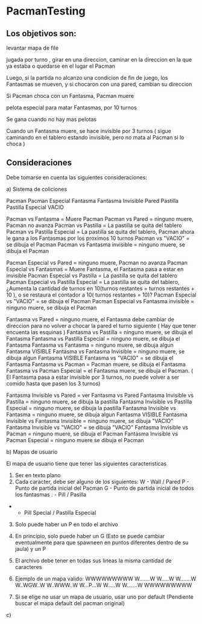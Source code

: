 # PacmanTesting

Los objetivos son:
-----------------
levantar mapa de file

jugada por turno , girar en una direccion, caminar en la direccion en la que ya estaba o quedarse en el lugar el Pacman

Luego, si la partida no alcanzo una condicion de fin de juego, los Fantasmas se mueven, y si chocaron con una pared, cambian su direccion 

Si Pacman choca con un Fantasma, Pacman muere

pelota especial para matar Fantasmas, por 10 turnos

Se gana cuando no hay mas pelotas

Cuando un Fantasma muere, se hace invisible por 3 turnos ( sigue caminando en el tablero estando invisible, pero no mata al Pacman si lo choca )


Consideraciones
---------------
Debe tomarse en cuenta las siguientes consideraciones:

a) Sistema de coliciones

Pacman
Pacman Especial
Fantasma
Fantasma Invisible
Pared
Pastilla
Pastilla Especial
VACIO

Pacman vs Fantasma = Muere Pacman
Pacman vs Pared = ninguno muere, Pacman no avanza
Pacman vs Pastilla = La pastilla se quita del tablero
Pacman vs Pastilla Especial = La pastilla se quita del tablero, Pacman ahora le gana a los Fantasmas por los proximos 10 turnos
Pacman vs "VACIO" = se dibuja el Pacman
Pacman vs Fantasma invisible = ninguno muere, se dibuja el Pacman

Pacman Especial vs Pared = ninguno muere, Pacman no avanza
Pacman Especial vs Fantasmas = Muere Fantasma, el Fantasma pasa a estar en invisible
Pacman Especial vs Pastilla = La pastilla se quita del tablero
Pacman Especial vs Pastilla Especial = La pastilla se quita del tablero, ¿Aumenta la cantidad de turnos en 10(turnos restantes = turnos restantes + 10 ), o se restaura el contador a 10( turnos restantes = 10)?
Pacman Especial vs "VACIO" = se dibuja el Pacman
Pacman Especial vs Fantasma invisible = ninguno muere, se dibuja el Pacman

Fantasma vs Pared = ninguno muere, el Fantasma debe cambiar de direccion para no volver a chocar la pared el turno siguiente ( Hay que tener encuenta las esquinas )
Fantasma vs Pastilla = ninguno muere, se dibuja el Fantasma
Fantasma vs Pastilla Especial = ninguno muere, se dibuja el Fantasma
Fantasma vs Fantasma = ninguno muere, se dibuja algun Fantasma VISIBLE
Fantasma vs Fantasma Invisible = ninguno muere, se dibuja algun Fantasma VISIBLE
Fantasma vs "VACIO" = se dibuja el Fantasma
Fantasma vs Pacman = Pacman muere, se dibuja el Fantasma
Fantasma vs Pacman Especial = el Fantasma muere, se dibuja el Pacman. ( El Fantasma pasa a estar invisible por 3 turnos, no puede volver a ser comido hasta que pasen los 3 turnos)

Fantasma Invisible vs Pared = ver Fantasma vs Pared
Fantasma Invisible vs Pastilla = ninguno muere, se dibuja la pastilla
Fantasma Invisible vs Pastilla Especial = ninguno muere, se dibuja la pastilla
Fantasma Invisible vs Fantasma = ninguno muere, se dibuja algun Fantasma VISIBLE
Fantasma Invisible vs Fantasma Invisible = ninguno muere, se dibuja "VACIO"
Fantasma Invisible vs "VACIO" = se dibuja "VACIO"
Fantasma Invisible vs Pacman = ninguno muere, se dibuja el Pacman
Fantasma Invisible vs Pacman Especial = ninguno muere se dibuja el Pacman


b) Mapas de usuario

El mapa de usuario tiene que tener las siguientes caracteristicas
1) Ser en texto plano
2) Cada caracter, debe ser alguno de los siguientes:
W - Wall / Pared
P - Punto de partida inicial del Pacman
G - Punto de partida inicial de todos los fantasmas
. - Pill / Pasilla
* - Pill Special / Pastilla Especial

3) Solo puede haber un P en todo el archivo
4) En principio, solo puede haber un G (Esto se puede cambiar eventualmente para que spawneen en puntos diferentes dentro de su jaula) y un P
5) El archivo debe tener en todas sus lineas la misma cantidad de caracteres
6) Ejemplo de un mapa valido:
WWWWWWWWW
W.......W
W.*...*.W
W.......W
W..WGW..W
W..WWW..W
W...P...W
W.*...*.W
W.......W
WWWWWWWWW

7) Si se elige no usar un mapa de usuario, usar uno por default
(Pendiente buscar el mapa default del pacman original)

c) 
